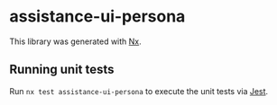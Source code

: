 # assistance-ui-persona

This library was generated with [Nx](https://nx.dev).

## Running unit tests

Run `nx test assistance-ui-persona` to execute the unit tests via [Jest](https://jestjs.io).
